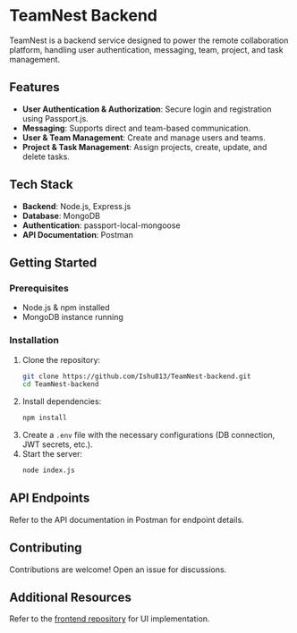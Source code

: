 # TeamNest Backend

TeamNest is a backend service designed to power the remote collaboration platform, handling user authentication, messaging, team, project, and task management.

## Features

- **User Authentication & Authorization**: Secure login and registration using Passport.js.
- **Messaging**: Supports direct and team-based communication.
- **User & Team Management**: Create and manage users and teams.
- **Project & Task Management**: Assign projects, create, update, and delete tasks.

## Tech Stack

- **Backend**: Node.js, Express.js
- **Database**: MongoDB
- **Authentication**: passport-local-mongoose
- **API Documentation**: Postman

## Getting Started

### Prerequisites

- Node.js & npm installed
- MongoDB instance running

### Installation

1. Clone the repository:
   ```sh
   git clone https://github.com/Ishu813/TeamNest-backend.git
   cd TeamNest-backend
   ```
2. Install dependencies:
   ```sh
   npm install
   ```
3. Create a `.env` file with the necessary configurations (DB connection, JWT secrets, etc.).
4. Start the server:
   ```sh
   node index.js
   ```

## API Endpoints

Refer to the API documentation in Postman for endpoint details.

## Contributing

Contributions are welcome! Open an issue for discussions.

## Additional Resources

Refer to the [frontend repository](https://github.com/Ishu813/TeamNest-frontend) for UI implementation.

